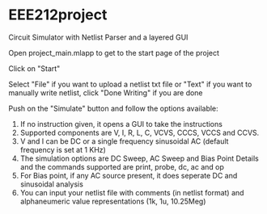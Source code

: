 # EEE212project
Circuit Simulator with Netlist Parser and a layered GUI

Open project_main.mlapp to get to the start page of the project

Click on "Start"

Select "File" if you want to upload a netlist txt file or "Text" if you want to manually write netlist, click "Done Writing" if you are done

Push on the "Simulate" button and follow the options available:

1. If no instruction given, it opens a GUI to take the instructions
2. Supported components are V, I, R, L, C, VCVS, CCCS, VCCS and CCVS.
3. V and I can be DC or a single frequency sinusoidal AC (default frequency is set at 1 KHz)
4. The simulation options are DC Sweep, AC Sweep and Bias Point Details and the commands supported are print, probe, dc, ac and op
5. For Bias point, if any AC source present, it does seperate DC and sinusoidal analysis
6. You can input your netlist file with comments (in netlist format) and alphaneumeric value representations (1k, 1u, 10.25Meg)
